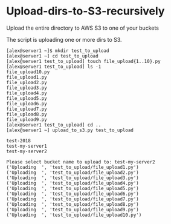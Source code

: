 # Upload-dirs-to-S3-recursively
Upload the entire directory to AWS S3 to one of your buckets


The script is uploading one or more dirs to S3.

    [alex@server1 ~]$ mkdir test_to_upload
    [alex@server1 ~] cd test_to_upload
    [alex@server1 test_to_upload] touch file_upload{1..10}.py
    [alex@server1 test_to_upload] ls -1
    file_upload10.py
    file_upload1.py
    file_upload2.py
    file_upload3.py
    file_upload4.py
    file_upload5.py
    file_upload6.py
    file_upload7.py
    file_upload8.py
    file_upload9.py
    [alex@server1 test_to_upload] cd ..
    [alex@server1 ~] upload_to_s3.py test_to_upload
    
    test-2018
    test-my-server1
    test-my-server2

    Please select bucket name to upload to: test-my-server2
    ('Uploading  ', 'test_to_upload/file_upload1.py')
    ('Uploading  ', 'test_to_upload/file_upload2.py')
    ('Uploading  ', 'test_to_upload/file_upload3.py')
    ('Uploading  ', 'test_to_upload/file_upload4.py')
    ('Uploading  ', 'test_to_upload/file_upload5.py')
    ('Uploading  ', 'test_to_upload/file_upload6.py')
    ('Uploading  ', 'test_to_upload/file_upload7.py')
    ('Uploading  ', 'test_to_upload/file_upload8.py')
    ('Uploading  ', 'test_to_upload/file_upload9.py')
    ('Uploading  ', 'test_to_upload/file_upload10.py')
